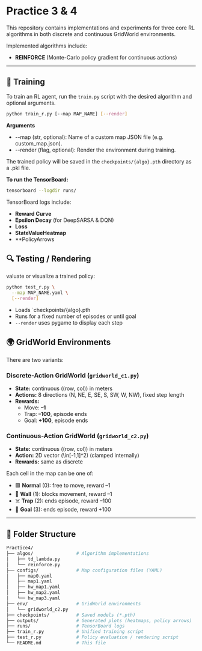 # Practice 3 & 4
This repository contains implementations and experiments for three core RL algorithms in both discrete and continuous GridWorld environments.

Implemented algorithms include:

- **REINFORCE** (Monte-Carlo policy gradient for continuous actions)
 
---

## 🚀 Training
To train an RL agent, run the `train.py` script with the desired algorithm and optional arguments.
```bash
python train_r.py [--map MAP_NAME] [--render]
```
**Arguments**
- --map (str, optional): Name of a custom map JSON file (e.g. custom_map.json).
- --render (flag, optional): Render the environment during training.

The trained policy will be saved in the `checkpoints/{algo}.pth` directory as a .pkl file.

**To run the TensorBoard:**
```bash
tensorboard --logdir runs/
```

TensorBoard logs include:
- **Reward Curve**
- **Epsilon Decay** (for DeepSARSA & DQN)  
- **Loss**
- **StateValueHeatmap**
- **PolicyArrows


## 🔍 Testing / Rendering
valuate or visualize a trained policy:
```bash
python test_r.py \
  --map MAP_NAME.yaml \
  [--render]
```

- Loads `checkpoints/{algo}.pth
- Runs for a fixed number of episodes or until goal
- `--render` uses pygame to display each step

## 🌍 GridWorld Environments

There are two variants:

### Discrete-Action GridWorld (`gridworld_c1.py`)
- **State:** continuous \((row, col)\) in meters  
- **Actions:** 8 directions (N, NE, E, SE, S, SW, W, NW), fixed step length  
- **Rewards:**  
  - Move: **–1**  
  - Trap: **–100**, episode ends  
  - Goal: **+100**, episode ends  

### Continuous-Action GridWorld (`gridworld_c2.py`)
- **State:** continuous \((row, col)\) in meters  
- **Action:** 2D vector \(\in[-1,1]^2\) (clamped internally)  
- **Rewards:** same as discrete  

Each cell in the map can be one of:
- 🟩 **Normal** (0): free to move, reward –1  
- 🧱 **Wall** (1): blocks movement, reward –1  
- ☠️ **Trap** (2): ends episode, reward –100  
- 🎯 **Goal** (3): ends episode, reward +100  

---

## 📁 Folder Structure

```bash
Practice4/
├── algos/                # Algorithm implementations
│   ├── td_lambda.py
│   └── reinforce.py
├── configs/              # Map configuration files (YAML)
│   ├── map0.yaml
│   ├── map1.yaml
│   ├── hw_map1.yaml
│   ├── hw_map2.yaml
│   └── hw_map3.yaml
├── env/                  # GridWorld environments
│   └── gridworld_c2.py
├── checkpoints/          # Saved models (*.pth)
├── outputs/              # Generated plots (heatmaps, policy arrows)
├── runs/                 # TensorBoard logs
├── train_r.py            # Unified training script
├── test_r.py             # Policy evaluation / rendering script
└── README.md             # This file

```
